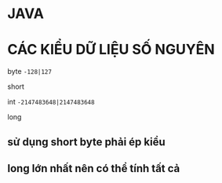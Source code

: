 # JAVA

# CÁC KIỂU DỮ LIỆU SỐ NGUYÊN

 byte `-128|127`

 short 

 int `-2147483648|2147483648`

 long 
## **sử dụng short byte phải ép kiểu**
## long lớn nhất nên có thể tính tất cả
